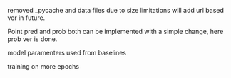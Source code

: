 <p>removed _pycache and data files due to size limitations will add url based ver in future.</p>
<p>Point pred and prob both can be implemented with a simple change, here prob ver is done.</p>
<p>model paramenters used from baselines</p>
<p>training on more epochs</p>

